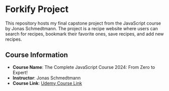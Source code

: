 # Forkify Project

This repository hosts my final capstone project from the JavaScript course by Jonas Schmedtmann. The project is a recipe website where users can search for recipes, bookmark their favorite ones, save recipes, and add new recipes.

## Course Information

- **Course Name**: The Complete JavaScript Course 2024: From Zero to Expert!
- **Instructor**: Jonas Schmedtmann
- **Course Link**: [Udemy Course Link](https://www.udemy.com/course/the-complete-javascript-course/)
